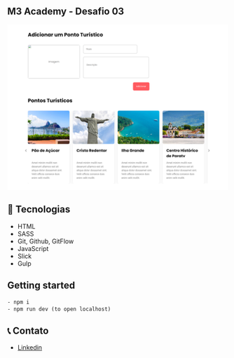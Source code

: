 ## M3 Academy - Desafio 03

![preview](<./src/img/desafio3.png>)

## 🔨 Tecnologias

-   HTML
-   SASS
-   Git, Github, GitFlow
-   JavaScript
-   Slick
-   Gulp

## Getting started

    - npm i
    - npm run dev (to open localhost)


## 📞 Contato

-   [Linkedin](https://www.linkedin.com/in/thiago-dutra-107b4a213)
